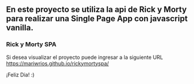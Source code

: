 ## En este proyecto se utiliza la api de Rick y Morty para realizar una Single Page App con javascript vanilla. 
### Rick y Morty SPA

Si desea visualizar el proyecto puede ingresar a la siguiente URL
https://mariwrios.github.io/rickymortyspa/

¡Feliz Dia! :)
